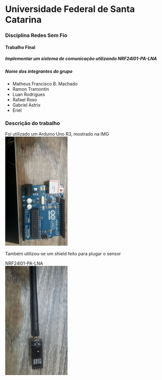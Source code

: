 # Universidade Federal de Santa Catarina
### Disciplina Redes Sem Fio

#### Trabalho Final
##### Implementar um sistema de comunicação utilizando NRF24l01-PA-LNA


##### Nome dos integrantes do grupo
* Matheus Francisco B. Machado
* Ramon Tramontin 
* Luan Rodrigues
* Rafael Roxo
* Gabriel Astrix
* Eriel 


### Descrição do trabalho

Foi utilizado um Arduino Uno R3, mostrado na IMG
<br>
<img src="arduino.jpeg" width="200" height="350" />

Também utilizou-se um shield feito para plugar o sensor

NRF24l01-PA-LNA
<br>
<img src="antena.jpeg" width="200" height="350" />



